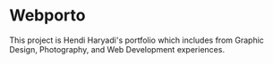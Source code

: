 # Webporto

This project is Hendi Haryadi's portfolio which includes from Graphic Design, Photography, and Web Development experiences.
